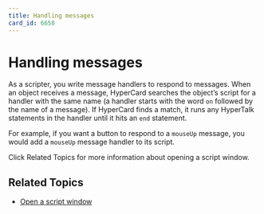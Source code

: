 ```yaml
---
title: Handling messages
card_id: 6658
---
```


# Handling messages

As a scripter, you write message handlers to respond to messages. When an object receives a message, HyperCard searches the object’s script for a handler with the same name (a handler starts with the word <code>on</code> followed by the name of a message). If HyperCard finds a match, it runs any HyperTalk statements in the handler until it hits an <code>end</code> statement.

For example, if you want a button to respond to a <code>mouseUp</code> message, you would add a <code>mouseUp</code> message handler to its script.

Click Related Topics for more information about opening a script window. 

## Related Topics

* [Open a script window](/HyperTalkReference/editingscripts/Open-a-script-window)
